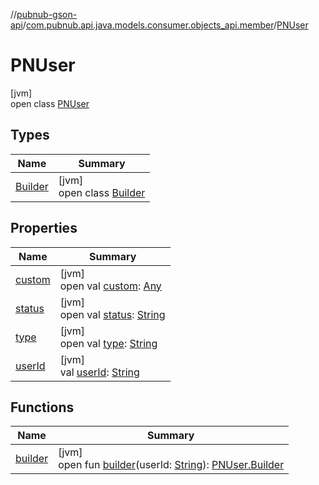 //[pubnub-gson-api](../../../index.md)/[com.pubnub.api.java.models.consumer.objects_api.member](../index.md)/[PNUser](index.md)

# PNUser

[jvm]\
open class [PNUser](index.md)

## Types

| Name | Summary |
|---|---|
| [Builder](-builder/index.md) | [jvm]<br>open class [Builder](-builder/index.md) |

## Properties

| Name | Summary |
|---|---|
| [custom](custom.md) | [jvm]<br>open val [custom](custom.md): [Any](https://kotlinlang.org/api/latest/jvm/stdlib/kotlin/-any/index.html) |
| [status](status.md) | [jvm]<br>open val [status](status.md): [String](https://docs.oracle.com/javase/8/docs/api/java/lang/String.html) |
| [type](type.md) | [jvm]<br>open val [type](type.md): [String](https://docs.oracle.com/javase/8/docs/api/java/lang/String.html) |
| [userId](user-id.md) | [jvm]<br>val [userId](user-id.md): [String](https://docs.oracle.com/javase/8/docs/api/java/lang/String.html) |

## Functions

| Name | Summary |
|---|---|
| [builder](builder.md) | [jvm]<br>open fun [builder](builder.md)(userId: [String](https://docs.oracle.com/javase/8/docs/api/java/lang/String.html)): [PNUser.Builder](-builder/index.md) |
